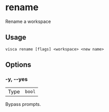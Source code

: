 # rename

Rename a workspace

## Usage

```console
visca rename [flags] <workspace> <new name>
```

## Options

### -y, --yes

|      |                   |
| ---- | ----------------- |
| Type | <code>bool</code> |

Bypass prompts.
